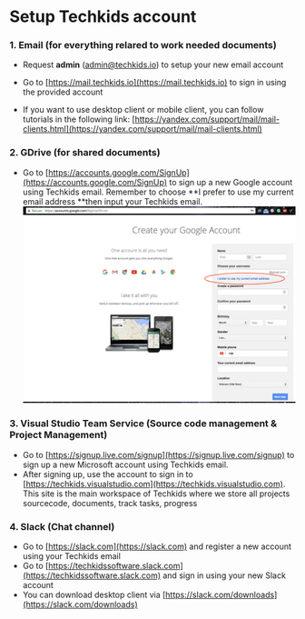 # Setup Techkids account

### 1. Email \(for everything relared to work needed documents\)

* Request **admin** \(admin@techkids.io\) to setup your new email account
* Go to [https://mail.techkids.io](https://mail.techkids.io) to sign in using the provided account

* If you want to use desktop client or mobile client, you can follow tutorials in the following link: [https://yandex.com/support/mail/mail-clients.html](https://yandex.com/support/mail/mail-clients.html)

### 2. GDrive \(for shared documents\)

* Go to [https://accounts.google.com/SignUp](https://accounts.google.com/SignUp) to sign up a new Google account using Techkids email. Remember to choose **I prefer to use my current email address **then input your Techkids email.![](/assets/google-signup-image.png)

### 3. Visual Studio Team Service \(Source code management & Project Management\)

* Go to [https://signup.live.com/signup](https://signup.live.com/signup) to sign up a new Microsoft account using Techkids email. 
* After signing up, use the account to sign in to [https://techkids.visualstudio.com](https://techkids.visualstudio.com). This site is the main workspace of Techkids where we store all projects sourcecode, documents, track tasks, progress

### 4. Slack \(Chat channel\)

* Go to [https://slack.com](https://slack.com) and register a new account using your Techkids email
* Go to [https://techkidssoftware.slack.com](https://techkidssoftware.slack.com) and sign in using your new Slack account
* You can download desktop client via [https://slack.com/downloads](https://slack.com/downloads)



